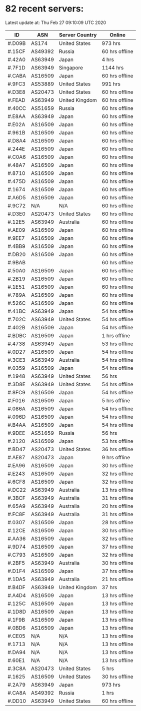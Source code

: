 # 82 recent servers:

Latest update at: Thu Feb 27 09:10:09 UTC 2020

| ID | ASN | Server Country | Online |
| -- | --- | -------------- | ------ |
| #.D09B | AS174 | United States | 973 hrs |
| #.15CF | AS49392 | Russia | 60 hrs offline |
| #.42A0 | AS63949 | Japan | 4 hrs |
| #.7F1D | AS63949 | Singapore | 1144 hrs |
| #.CABA | AS16509 | Japan | 60 hrs offline |
| #.9FC3 | AS53889 | United States | 991 hrs |
| #.D3E8 | AS20473 | United States | 60 hrs offline |
| #.FEAD | AS63949 | United Kingdom | 60 hrs offline |
| #.40CC | AS51659 | Russia | 60 hrs offline |
| #.E8AA | AS63949 | Japan | 60 hrs offline |
| #.E02A | AS16509 | Japan | 60 hrs offline |
| #.961B | AS16509 | Japan | 60 hrs offline |
| #.D8A4 | AS16509 | Japan | 60 hrs offline |
| #.244E | AS16509 | Japan | 60 hrs offline |
| #.C0A6 | AS16509 | Japan | 60 hrs offline |
| #.48A7 | AS16509 | Japan | 60 hrs offline |
| #.8710 | AS16509 | Japan | 60 hrs offline |
| #.475D | AS16509 | Japan | 60 hrs offline |
| #.1674 | AS16509 | Japan | 60 hrs offline |
| #.A6D5 | AS16509 | Japan | 60 hrs offline |
| #.9C72 | N/A | N/A | 60 hrs offline |
| #.D3E0 | AS20473 | United States | 60 hrs offline |
| #.12E5 | AS63949 | Australia | 60 hrs offline |
| #.AE09 | AS16509 | Japan | 60 hrs offline |
| #.9EE7 | AS16509 | Japan | 60 hrs offline |
| #.4BB9 | AS16509 | Japan | 60 hrs offline |
| #.DB20 | AS16509 | Japan | 60 hrs offline |
| #.9BAB |  |  | 60 hrs offline |
| #.50A0 | AS16509 | Japan | 60 hrs offline |
| #.2B19 | AS16509 | Japan | 60 hrs offline |
| #.1E51 | AS16509 | Japan | 60 hrs offline |
| #.789A | AS16509 | Japan | 60 hrs offline |
| #.526C | AS16509 | Japan | 60 hrs offline |
| #.41BC | AS63949 | Japan | 54 hrs offline |
| #.702C | AS63949 | United States | 54 hrs offline |
| #.402B | AS16509 | Japan | 54 hrs offline |
| #.BDBC | AS16509 | Japan | 1 hrs offline |
| #.4738 | AS63949 | Japan | 53 hrs offline |
| #.0D27 | AS16509 | Japan | 54 hrs offline |
| #.3CE3 | AS63949 | Australia | 54 hrs offline |
| #.0359 | AS16509 | Japan | 54 hrs offline |
| #.1948 | AS63949 | United States | 56 hrs |
| #.3D8E | AS63949 | United States | 54 hrs offline |
| #.8FC9 | AS16509 | Japan | 54 hrs offline |
| #.F016 | AS16509 | Japan | 5 hrs offline |
| #.086A | AS16509 | Japan | 54 hrs offline |
| #.096D | AS16509 | Japan | 54 hrs offline |
| #.B4AA | AS16509 | Japan | 54 hrs offline |
| #.9DEE | AS51659 | Russia | 56 hrs |
| #.2120 | AS16509 | Japan | 53 hrs offline |
| #.BD47 | AS20473 | United States | 36 hrs offline |
| #.AE87 | AS20473 | Japan | 9 hrs offline |
| #.EA96 | AS16509 | Japan | 30 hrs offline |
| #.E243 | AS16509 | Japan | 32 hrs offline |
| #.6CF8 | AS16509 | Japan | 32 hrs offline |
| #.DC22 | AS63949 | Australia | 13 hrs offline |
| #.3BCF | AS63949 | Australia | 31 hrs offline |
| #.65A9 | AS63949 | Australia | 20 hrs offline |
| #.FC8F | AS63949 | Australia | 31 hrs offline |
| #.0307 | AS16509 | Japan | 28 hrs offline |
| #.12CE | AS16509 | Japan | 30 hrs offline |
| #.AA36 | AS16509 | Japan | 32 hrs offline |
| #.9D74 | AS16509 | Japan | 37 hrs offline |
| #.C793 | AS16509 | Japan | 32 hrs offline |
| #.2BF5 | AS63949 | Australia | 30 hrs offline |
| #.D1F4 | AS16509 | Japan | 37 hrs offline |
| #.1DA5 | AS63949 | Australia | 21 hrs offline |
| #.B4DF | AS63949 | United Kingdom | 37 hrs |
| #.A4D4 | AS16509 | Japan | 13 hrs offline |
| #.125C | AS16509 | Japan | 13 hrs offline |
| #.1D8D | AS16509 | Japan | 13 hrs offline |
| #.1F9B | AS16509 | Japan | 13 hrs offline |
| #.0BD6 | AS16509 | Japan | 13 hrs offline |
| #.CE05 | N/A | N/A | 13 hrs offline |
| #.1713 | N/A | N/A | 13 hrs offline |
| #.DA94 | N/A | N/A | 13 hrs offline |
| #.60E1 | N/A | N/A | 13 hrs offline |
| #.3C8A | AS20473 | United States | 5 hrs |
| #.1625 | AS16509 | United States | 30 hrs offline |
| #.2A79 | AS63949 | Japan | 973 hrs |
| #.CA8A | AS49392 | Russia | 1 hrs |
| #.DD10 | AS63949 | United States | 60 hrs offline |


